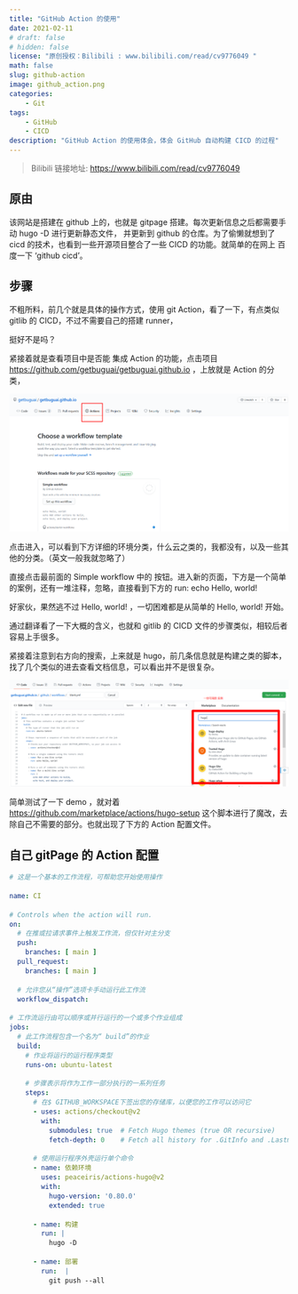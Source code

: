 ```yaml
---
title: "GitHub Action 的使用"
date: 2021-02-11
# draft: false
# hidden: false
license: "原创授权：Bilibili : www.bilibili.com/read/cv9776049 "
math: false
slug: github-action
image: github_action.png
categories:
    - Git
tags: 
    - GitHub
    - CICD
description: "GitHub Action 的使用体会，体会 GitHub 自动构建 CICD 的过程"
--- 
```


> Bilibili 链接地址: https://www.bilibili.com/read/cv9776049

## 原由

该网站是搭建在 github 上的，也就是 gitpage 搭建。每次更新信息之后都需要手动 hugo -D 进行更新静态文件，
并更新到 github 的仓库。为了偷懒就想到了 cicd 的技术，也看到一些开源项目整合了一些 CICD 的功能。就简单的在网上 百度一下 ‘github cicd’。

## 步骤

不粗所料，前几个就是具体的操作方式，使用 git Action，看了一下，有点类似 gitlib 的 CICD，不过不需要自己的搭建 runner，

挺好不是吗？

紧接着就是查看项目中是否能 集成 Action 的功能，点击项目 https://github.com/getbuguai/getbuguai.github.io ，上放就是 Action 的分类，

![1613033281168](1613033281168.png)

点击进入，可以看到下方详细的环境分类，什么云之类的，我都没有，以及一些其他的分类。（英文一般我就忽略了）

直接点击最前面的 Simple workflow 中的 按钮。进入新的页面，下方是一个简单的案例，还有一堆注释，忽略，直接看到下方的 run: echo Hello, world!  

好家伙，果然逃不过 Hello, world! ，一切困难都是从简单的 Hello, world! 开始。

通过翻译看了一下大概的含义，也就和 gitlib 的 CICD  文件的步骤类似，相较后者容易上手很多。

紧接着注意到右方向的搜索，上来就是 hugo，前几条信息就是构建之类的脚本，找了几个类似的进去查看文档信息，可以看出并不是很复杂。

![](1613033751809.png)

简单测试了一下 demo ，就对着 https://github.com/marketplace/actions/hugo-setup 这个脚本进行了魔改，去除自己不需要的部分。也就出现了下方的 Action 配置文件。

## 自己 gitPage 的 Action 配置

```yaml
# 这是一个基本的工作流程，可帮助您开始使用操作

name: CI

# Controls when the action will run. 
on:
  # 在推或拉请求事件上触发工作流，但仅针对主分支
  push:
    branches: [ main ]
  pull_request:
    branches: [ main ]

  # 允许您从“操作”选项卡手动运行此工作流
  workflow_dispatch:

# 工作流运行由可以顺序或并行运行的一个或多个作业组成
jobs:
  # 此工作流程包含一个名为“ build”的作业
  build:
    # 作业将运行的运行程序类型
    runs-on: ubuntu-latest

    # 步骤表示将作为工作一部分执行的一系列任务
    steps:
      # 在$ GITHUB_WORKSPACE下签出您的存储库，以便您的工作可以访问它
      - uses: actions/checkout@v2
        with:
          submodules: true  # Fetch Hugo themes (true OR recursive)
          fetch-depth: 0    # Fetch all history for .GitInfo and .Lastmod

      # 使用运行程序外壳运行单个命令
      - name: 依赖环境
        uses: peaceiris/actions-hugo@v2
        with:
          hugo-version: '0.80.0'
          extended: true

      - name: 构建
        run: |
          hugo -D 

      - name: 部署
        run:  |
          git push --all
```